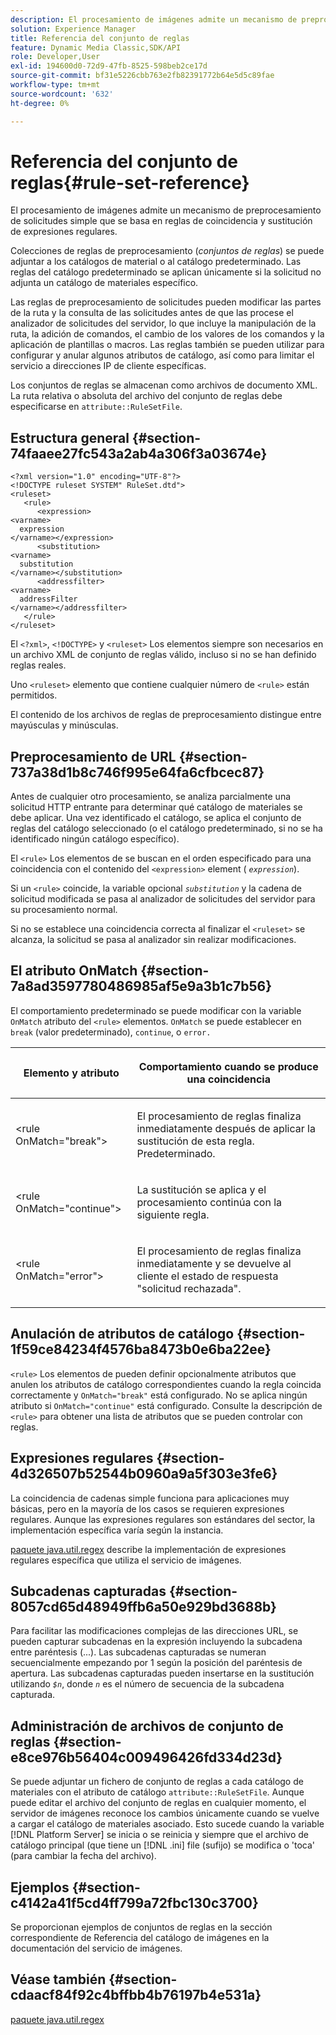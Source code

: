 ```yaml
---
description: El procesamiento de imágenes admite un mecanismo de preprocesamiento de solicitudes simple que se basa en reglas de coincidencia y sustitución de expresiones regulares.
solution: Experience Manager
title: Referencia del conjunto de reglas
feature: Dynamic Media Classic,SDK/API
role: Developer,User
exl-id: 194600d0-72d9-47fb-8525-598beb2ce17d
source-git-commit: bf31e5226cbb763e2fb82391772b64e5d5c89fae
workflow-type: tm+mt
source-wordcount: '632'
ht-degree: 0%

---
```


# Referencia del conjunto de reglas{#rule-set-reference}

El procesamiento de imágenes admite un mecanismo de preprocesamiento de solicitudes simple que se basa en reglas de coincidencia y sustitución de expresiones regulares.

<!--<a id="section_F44601A65CE1451EAD0A449C66B773CC"></a>-->

Colecciones de reglas de preprocesamiento (*conjuntos de reglas*) se puede adjuntar a los catálogos de material o al catálogo predeterminado. Las reglas del catálogo predeterminado se aplican únicamente si la solicitud no adjunta un catálogo de materiales específico.

Las reglas de preprocesamiento de solicitudes pueden modificar las partes de la ruta y la consulta de las solicitudes antes de que las procese el analizador de solicitudes del servidor, lo que incluye la manipulación de la ruta, la adición de comandos, el cambio de los valores de los comandos y la aplicación de plantillas o macros. Las reglas también se pueden utilizar para configurar y anular algunos atributos de catálogo, así como para limitar el servicio a direcciones IP de cliente específicas.

Los conjuntos de reglas se almacenan como archivos de documento XML. La ruta relativa o absoluta del archivo del conjunto de reglas debe especificarse en `attribute::RuleSetFile`.

## Estructura general {#section-74faaee27fc543a2ab4a306f3a03674e}

```
<?xml version="1.0" encoding="UTF-8"?>
<!DOCTYPE ruleset SYSTEM" RuleSet.dtd">
<ruleset>
   <rule>
      <expression>
<varname>
  expression
</varname></expression>
      <substitution>
<varname>
  substitution
</varname></substitution>
      <addressfilter>
<varname>
  addressFilter
</varname></addressfilter>
   </rule>
</ruleset>
```

El `<?xml>`, `<!DOCTYPE>` y `<ruleset>` Los elementos siempre son necesarios en un archivo XML de conjunto de reglas válido, incluso si no se han definido reglas reales.

Uno `<ruleset>` elemento que contiene cualquier número de `<rule>` están permitidos.

El contenido de los archivos de reglas de preprocesamiento distingue entre mayúsculas y minúsculas.

## Preprocesamiento de URL {#section-737a38d1b8c746f995e64fa6cfbcec87}

Antes de cualquier otro procesamiento, se analiza parcialmente una solicitud HTTP entrante para determinar qué catálogo de materiales se debe aplicar. Una vez identificado el catálogo, se aplica el conjunto de reglas del catálogo seleccionado (o el catálogo predeterminado, si no se ha identificado ningún catálogo específico).

El `<rule>` Los elementos de se buscan en el orden especificado para una coincidencia con el contenido del `<expression>` element ( *`expression`*).

Si un `<rule>` coincide, la variable opcional *`substitution`* y la cadena de solicitud modificada se pasa al analizador de solicitudes del servidor para su procesamiento normal.

Si no se establece una coincidencia correcta al finalizar el `<ruleset>` se alcanza, la solicitud se pasa al analizador sin realizar modificaciones.

## El atributo OnMatch {#section-7a8ad3597780486985af5e9a3b1c7b56}

El comportamiento predeterminado se puede modificar con la variable `OnMatch` atributo del `<rule>` elementos. `OnMatch` se puede establecer en `break` (valor predeterminado), `continue`, o `error.`

<table id="table_4CABF55B33854A128D5F326B31C6C397"> 
 <thead> 
  <tr> 
   <th colname="col1" class="entry"> <p>Elemento y atributo </p> </th> 
   <th colname="col2" class="entry"> <p>Comportamiento cuando se produce una coincidencia </p> </th> 
  </tr> 
 </thead>
 <tbody> 
  <tr> 
   <td colname="col1"> <p><span class="codeph"> &lt;rule OnMatch="break"&gt;</span> </p> </td> 
   <td colname="col2"> <p>El procesamiento de reglas finaliza inmediatamente después de aplicar la sustitución de esta regla. Predeterminado. </p> </td> 
  </tr> 
  <tr> 
   <td colname="col1"> <p><span class="codeph"> &lt;rule OnMatch="continue"&gt;</span> </p> </td> 
   <td colname="col2"> <p>La sustitución se aplica y el procesamiento continúa con la siguiente regla. </p> </td> 
  </tr> 
  <tr> 
   <td colname="col1"> <p><span class="codeph"> &lt;rule OnMatch="error"&gt;</span> </p> </td> 
   <td colname="col2"> <p>El procesamiento de reglas finaliza inmediatamente y se devuelve al cliente el estado de respuesta "solicitud rechazada". </p> </td> 
  </tr> 
 </tbody> 
</table>

## Anulación de atributos de catálogo {#section-1f59ce84234f4576ba8473b0e6ba22ee}

`<rule>` Los elementos de pueden definir opcionalmente atributos que anulen los atributos de catálogo correspondientes cuando la regla coincida correctamente y `OnMatch="break"` está configurado. No se aplica ningún atributo si `OnMatch="continue"` está configurado. Consulte la descripción de `<rule>` para obtener una lista de atributos que se pueden controlar con reglas.

## Expresiones regulares {#section-4d326507b52544b0960a9a5f303e3fe6}

La coincidencia de cadenas simple funciona para aplicaciones muy básicas, pero en la mayoría de los casos se requieren expresiones regulares. Aunque las expresiones regulares son estándares del sector, la implementación específica varía según la instancia.

[paquete java.util.regex](https://www2.cs.duke.edu/csed/java/jdk1.4.2/docs/api/) describe la implementación de expresiones regulares específica que utiliza el servicio de imágenes.

## Subcadenas capturadas {#section-8057cd65d48949ffb6a50e929bd3688b}

Para facilitar las modificaciones complejas de las direcciones URL, se pueden capturar subcadenas en la expresión incluyendo la subcadena entre paréntesis (...). Las subcadenas capturadas se numeran secuencialmente empezando por 1 según la posición del paréntesis de apertura. Las subcadenas capturadas pueden insertarse en la sustitución utilizando *`$n`*, donde *`n`* es el número de secuencia de la subcadena capturada.

## Administración de archivos de conjunto de reglas {#section-e8ce976b56404c009496426fd334d23d}

Se puede adjuntar un fichero de conjunto de reglas a cada catálogo de materiales con el atributo de catálogo `attribute::RuleSetFile`. Aunque puede editar el archivo del conjunto de reglas en cualquier momento, el servidor de imágenes reconoce los cambios únicamente cuando se vuelve a cargar el catálogo de materiales asociado. Esto sucede cuando la variable [!DNL Platform Server] se inicia o se reinicia y siempre que el archivo de catálogo principal (que tiene un [!DNL .ini] file (sufijo) se modifica o &#39;toca&#39; (para cambiar la fecha del archivo).

## Ejemplos {#section-c4142a41f5cd4ff799a72fbc130c3700}

Se proporcionan ejemplos de conjuntos de reglas en la sección correspondiente de Referencia del catálogo de imágenes en la documentación del servicio de imágenes.

## Véase también {#section-cdaacf84f92c4bffbb4b76197b4e531a}

[paquete java.util.regex](https://www2.cs.duke.edu/csed/java/jdk1.4.2/docs/api/)
